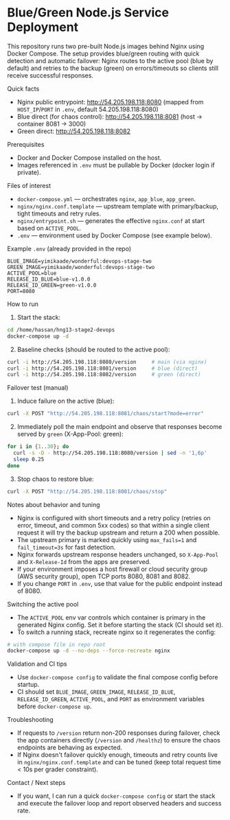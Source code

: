 # Blue/Green Node.js Service Deployment

This repository runs two pre-built Node.js images behind Nginx using Docker Compose. The setup provides
blue/green routing with quick detection and automatic failover: Nginx routes to the active pool (blue by
default) and retries to the backup (green) on errors/timeouts so clients still receive successful responses.

Quick facts
- Nginx public entrypoint: http://54.205.198.118:8080 (mapped from `HOST_IP`/`PORT` in `.env`, default 54.205.198.118:8080)
- Blue direct (for chaos control): http://54.205.198.118:8081 (host -> container 8081 -> 3000)
- Green direct: http://54.205.198.118:8082

Prerequisites
- Docker and Docker Compose installed on the host.
- Images referenced in `.env` must be pullable by Docker (docker login if private).

Files of interest
- `docker-compose.yml` — orchestrates `nginx`, `app_blue`, `app_green`.
- `nginx/nginx.conf.template` — upstream template with primary/backup, tight timeouts and retry rules.
- `nginx/entrypoint.sh` — generates the effective `nginx.conf` at start based on `ACTIVE_POOL`.
- `.env` — environment used by Docker Compose (see example below).

Example `.env` (already provided in the repo)
```
BLUE_IMAGE=yimikaade/wonderful:devops-stage-two
GREEN_IMAGE=yimikaade/wonderful:devops-stage-two
ACTIVE_POOL=blue
RELEASE_ID_BLUE=blue-v1.0.0
RELEASE_ID_GREEN=green-v1.0.0
PORT=8080
```

How to run
1. Start the stack:

```bash
cd /home/hassan/hng13-stage2-devops
docker-compose up -d
```

2. Baseline checks (should be routed to the active pool):

```bash
curl -i http://54.205.198.118:8080/version     # main (via nginx)
curl -i http://54.205.198.118:8081/version     # blue (direct)
curl -i http://54.205.198.118:8082/version     # green (direct)
```

Failover test (manual)
1. Induce failure on the active (blue):

```bash
curl -X POST "http://54.205.198.118:8081/chaos/start?mode=error"
```

2. Immediately poll the main endpoint and observe that responses become served by `green` (X-App-Pool: green):

```bash
for i in {1..30}; do
  curl -s -D - http://54.205.198.118:8080/version | sed -n '1,6p'
  sleep 0.25
done
```

3. Stop chaos to restore blue:

```bash
curl -X POST "http://54.205.198.118:8081/chaos/stop"
```

Notes about behavior and tuning
- Nginx is configured with short timeouts and a retry policy (retries on error, timeout, and common 5xx codes) so that within a single client request it will try the backup upstream and return a 200 when possible.
- The upstream primary is marked quickly using `max_fails=1` and `fail_timeout=3s` for fast detection.
- Nginx forwards upstream response headers unchanged, so `X-App-Pool` and `X-Release-Id` from the apps are preserved.
- If your environment imposes a host firewall or cloud security group (AWS security group), open TCP ports 8080, 8081 and 8082.
- If you change `PORT` in `.env`, use that value for the public endpoint instead of 8080.

Switching the active pool
- The `ACTIVE_POOL` env var controls which container is primary in the generated Nginx config. Set it before starting the stack (CI should set it).
- To switch a running stack, recreate nginx so it regenerates the config:

```bash
# with compose file in repo root
docker-compose up -d --no-deps --force-recreate nginx
```

Validation and CI tips
- Use `docker-compose config` to validate the final compose config before startup.
- CI should set `BLUE_IMAGE`, `GREEN_IMAGE`, `RELEASE_ID_BLUE`, `RELEASE_ID_GREEN`, `ACTIVE_POOL`, and `PORT` as environment variables before `docker-compose up`.

Troubleshooting
- If requests to `/version` return non-200 responses during failover, check the app containers directly (`/version` and `/healthz`) to ensure the chaos endpoints are behaving as expected.
- If Nginx doesn't failover quickly enough, timeouts and retry counts live in `nginx/nginx.conf.template` and can be tuned (keep total request time < 10s per grader constraint).

Contact / Next steps
- If you want, I can run a quick `docker-compose config` or start the stack and execute the failover loop and report observed headers and success rate.
